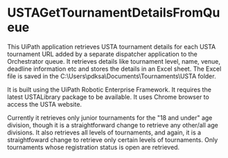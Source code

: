 # USTAGetTournamentDetailsFromQueue
This UiPath application retrieves USTA tournament details for each USTA tournament URL added by a separate
dispatcher application to the Orchestrator queue. It retrieves details like tournament level, name, venue, 
deadline information etc and stores the details in an Excel sheet.  The Excel file is saved in the 
C:\Users\pdksa\Documents\Tournaments\USTA folder.

It is built using the UiPath Robotic Enterprise Framework. It requires the latest USTALibrary package to be 
available. It uses Chrome browser to access the USTA website.

Currently it retrieves only junior tournaments for the "18 and under" age division, though it is a straightforward 
change to retrieve any other/all age divisions.  It also retrieves all levels of tournaments, and again, it is a 
straightfoward change to retrieve only certain levels of tournaments.  Only tournaments whose registration status
is open are retrieved.

